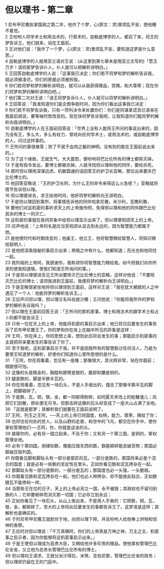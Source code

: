 # 但以理书 - 第二章
  
 1 尼布甲尼撒执掌国政之第二年，他作了个梦，心(原文：灵)里烦乱不安，使他睡不着觉。  
 2 王吩咐人将学术士和用法术的，行邪术的，迦勒底博学的人，都召了来，将王的梦告诉王。他们就来，站在王面前。  
 3 王对他们说：「我作了一个梦，心(原文：灵)里烦乱不安，要知道这梦是什么意思。」  
 4 迦勒底博学的人就用亚兰语对王说：(从这里到第七章末是用亚兰文写的)「愿王万岁！请将那梦告诉仆人，仆人就可以把解析讲明白。」  
 5 王回答迦勒底博学的人说：「这事我已决定；你们若不将梦和梦的解析告诉我，就必须被凌迟，你们的房屋必须被拆毁。  
 6 你们若将梦和梦的解析讲明白，就可以从我获得赠品，赏赐，和大尊荣；现在你们将梦和梦的解析讲明白吧。」  
 7 他们第二次对王说：「请王将梦告诉仆人，仆人就可以将梦的解析讲明白。」  
 8 王回答说：「我准知道你们是企图争取时间，因为你们看出这事我已决定：  
 9 你们若不将梦告诉我，只有一项判决令来处置你们：你们是同谋拿谎言烂语来在我面前胡说，要等候时势改变的。现在快将梦告诉我吧，让我知道你们能将梦的解析向我讲明白。」  
 10 迦勒底博学的人在王面前回答说：「世界上没有人能将王所问的事说出来的，因为没有王，多么大，多么有权力，曾经向任何学术士，或用法术的，或迦勒底博学的人，问过这样事的。  
 11 王所问的事很难答；除了不居于血肉之躯的神明，没有别的能在王面前说出来的。」  
 12 为了这个缘故，王就生气，大大震怒，便吩咐将巴比伦所有的博士都除灭掉。  
 13 于是有指令发出，要博士都被杀掉。人就寻找但以理和他的同伴，要给杀死。  
 14 那时但以理用深谋远虑，机敏圆通的话回答王的护卫长亚略，那位出来要杀巴比伦博士的。  
 15 他回答亚略说：「王的护卫长阿，为什么王的命令来得这么火急呢？」亚略就将情节告诉但以理。  
 16 但以理便进去，求王给他时间，他好将梦的解析向王讲明白。  
 17 于是但以理回到寓所，将事情告诉他的同伴哈拿尼雅，米沙利，亚撒利雅，  
 18 要他们对这机密的事祈求天上的上帝施怜悯，免得但以理和他的同伴跟巴比伦其余的博士一同灭亡。  
 19 这机密的事就在夜间异象中给但以理显示出来了。但以理便祝颂天上的上帝。  
 20 应声地说：「上帝的名是应当受祝颂从亘古到永远的，因为智慧能力都属于他。  
 21 是他使时代和时期改变的；他废王，他立王，他将智慧赐给智慧人，将知识赐给聪明人；  
 22 是他把深奥隐秘的事启示出来；黑暗之中有什么，他都知道；亮光也和他同住一起。  
 23 我列祖的上帝阿，我感谢你，我称颂你将智慧能力赐给我，如今把我们向你所求的使我知道哦，使我们知道王所询问的事。」  
 24 于是但以理便进去见王所派要除灭巴比伦博士的亚略，这样对他说：「不要除灭巴比伦的博士；请领我进到王面前，我便将梦的解析向王讲明白。」  
 25 于是亚略很紧张地将但以理领到王面前，这样对王说：「我在犹大被掳的人之中遇见了一个人：他能将梦的解析告诉王。」  
 26 王应声问但以理，但以理又名叫伯提沙撒；王问他说：「你能将我所作的梦和梦的解析告诉我吗？」  
 27 但以理在王面前回答王说：「王所问的那机密事，博士和用法术的跟学术士和占卜的都不能告诉王；  
 28 只有一位在天上的上帝，他能将机密的事启示出来；他已将日后要发生的事告诉了尼布甲尼撒王了。你的梦和你在床上在脑中所见的异象是这样：  
 29 王阿，你在床上，你的思想上来，想到此后将会发生的事；那能启示机密事的主就把将来要发生的事告诉了你了。  
 30 至于我呢，这机密事启示于我，并不是因我所有的智慧胜过任何活人，乃是为要使王知道梦的解析，好使你们知道你心里所思想的是什么。  
 31 「王阿，你在观看着，忽见有一座像；那像很大，其光辉非常，站在你面前；相貌很可怕。  
 32 这像的头是精金的，胸膛和膀臂是银的，腹部和腰是铜的，  
 33 腿是鉄的，脚是半鉄半瓦的。  
 34 你在观看着，忽见有一块石头，不是人手凿出的，撞击了那像半鉄半瓦的脚上，把脚砸碎了。  
 35 于是鉄，瓦，铜，银，金，都一同砸得粉碎，如同夏天禾场上的秕糠渣儿；风把它们刮散，原处便无可寻。但那击碎这像的石头却变成了一座大山占满了全地。  
 36 「这就是那梦；其解析我们就要在王面前说明了。  
 37 王阿，列王之王阿，──天上的上帝已将国度，权柄，能力，尊荣，赐给了你；  
 38 也将住任何处的世人，以及山野的走兽，和空中的飞鸟，都交在你手中，使你掌权管理他们──王阿，你，你就是这金的头。  
 39 接替你的，必有另一国立起来，不及于你；又有另一个第三国，是铜的，掌权管理全地。  
 40 必有个第四国，刚硬如鉄，像能压毁东西的鉄，鉄能砸碎能击破百物；那国必砸破压毁列国。  
 41 你既看见脚和脚趾头有一部分是窑匠的瓦，一部分是鉄的，那国将来必是个混合的国度；就是必有一些鉄的坚定性在里头，正如你看见鉄和泥瓦搀杂在一起。  
 42 那脚趾头有一部分是鉄的，一部分是瓦的；那国度也必一头强，一头脆弱。  
 43 你既看见鉄和泥瓦搀杂在一起，他们也必人种搀杂，却不能彼此贴合，正如鉄跟瓦不能搀和一样。  
 44 当那些王在位的日子，天上的上帝必另立一国，永不被毁；其政权也不留归别族的人；它却要砸碎而消灭那一切国；它必存立到永远；  
 45 正如你看见了一块石头，从山上凿出来，不是用人手凿的：它把鉄，铜，瓦，银，金，都砸碎了。至大的上帝将此后要发生的事都告诉王了。这梦准是这样；其解析也是确实的。  
 46 于时尼布甲尼撒王就脸伏于地，向但以理下拜，并且吩咐人给他奉上供物和悦神的香祭。  
 47 王应时对但以理说：「千万真确阿，你们的上帝真是万神之神，万主之主，机密事之启示者，因为你能够将这机密事启示出来。」  
 48 于是王使但以理成为高贵大臣，又赐给他许多珍贵的赠品，使他掌权管理巴比伦全省，又立他为总务长管理巴比伦所有的博士。  
 49 但以理向王请求，王就分派沙得拉，米煞，亚伯尼歌，管理巴比伦省的政务；但以理却仍留在王的门庭中。